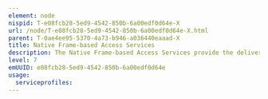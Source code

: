 ```yaml
---
element: node
nispid: T-e08fcb28-5ed9-4542-850b-6a00edf0d64e-X
url: /node/T-e08fcb28-5ed9-4542-850b-6a00edf0d64e-X.html
parent: T-0ae4ee95-5370-4a73-b946-a036440eaaad-X
title: Native Frame-based Access Services
description: The Native Frame-based Access Services provide the delivery or exchange of frames over an access device that forwards transparently over to the Transport Services or Transmission Services block.
level: 7
emUUID: e08fcb28-5ed9-4542-850b-6a00edf0d64e
usage:
  serviceprofiles:
---
```

